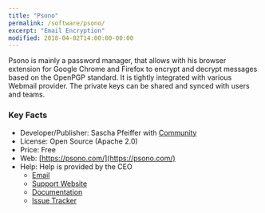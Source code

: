 ```yaml
---
title: "Psono"
permalink: /software/psono/
excerpt: "Email Encryption"
modified: 2018-04-02T14:00:00-00:00
---
```


Psono is mainly a password manager, that allows with his browser extension for Google Chrome and Firefox to encrypt and decrypt messages based on the OpenPGP standard. It is tightly integrated with various Webmail provider.
The private keys can be shared and synced with users and teams.

### Key Facts

* Developer/Publisher: Sascha Pfeiffer with [Community](https://gitlab.com/groups/psono/-/group_members)
* License: Open Source (Apache 2.0)
* Price: Free
* Web: [https://psono.com/](https://psono.com/)
* Help: Help is provided by the CEO
	* [Email](mailto:support@psono.com)
	* [Support Website](https://support.psono.com)
	* [Documentation](https://doc.psono.com/)
	* [Issue Tracker](https://gitlab.com/psono/psono-client/issues)